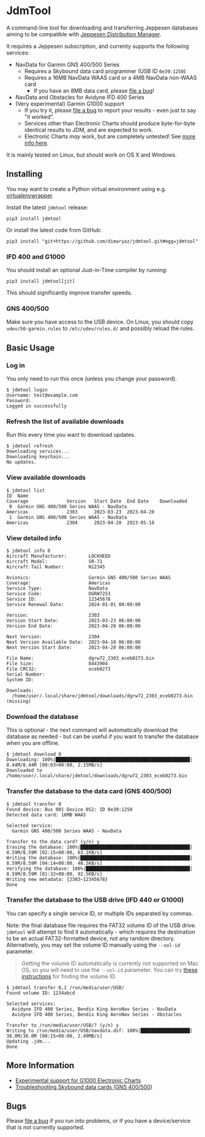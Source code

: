 # JdmTool

A command-line tool for downloading and transferring Jeppesen databases aiming to be compatible with [Jeppesen Distribution Manager](https://ww2.jeppesen.com/data-solutions/jeppesen-distribution-manager/).

It requires a Jeppesen subscription, and currenty supports the following services:
- NavData for Garmin GNS 400/500 Series
  - Requires a Skybound data card programmer (USB ID `0e39:1250`)
  - Requires a 16MB NavData WAAS card or a 4MB NavData non-WAAS card
    - If you have an 8MB data card, please [file a bug](https://github.com/dimaryaz/jdmtool/issues/)!
- NavData and Obstacles for Avidyne IFD 400 Series
- (Very experimental) Garmin G1000 support
  - If you try it, please [file a bug](https://github.com/dimaryaz/jdmtool/issues/) to report your results - even just to say "it worked".
  - Services other than Electronic Charts should produce byte-for-byte identical results to JDM, and are expected to work.
  - Electronic Charts _may_ work, but are completely untested! See [more info here](ElectronicCharts.md).


It is mainly tested on Linux, but should work on OS X and Windows.

## Installing

You may want to create a Python virtual environment using e.g. [virtualenvwrapper](https://pypi.org/project/virtualenvwrapper/).

Install the latest `jdmtool` release:

```
pip3 install jdmtool
```

Or install the latest code from GitHub:

```
pip3 install "git+https://github.com/dimaryaz/jdmtool.git#egg=jdmtool"
```

### IFD 400 and G1000

You should install an optional Just-in-Time compiler by running:
```
pip3 install jdmtool[jit]
```

This should significantly improve transfer speeds.

### GNS 400/500

Make sure you have access to the USB device. On Linux, you should copy `udev/50-garmin.rules` to `/etc/udev/rules.d/` and possibly reload the rules.

## Basic Usage

### Log in

You only need to run this once (unless you change your password).

```
$ jdmtool login
Username: test@example.com
Password: 
Logged in successfully
```

### Refresh the list of available downloads

Run this every time you want to download updates.

```
$ jdmtool refresh
Downloading services...
Downloading keychain...
No updates.
```

### View available downloads

```
$ jdmtool list
ID  Name                                                                    Coverage              Version   Start Date  End Date    Downloaded
 0  Garmin GNS 400/500 Series WAAS - NavData                                Americas              2303      2023-03-23  2023-04-20            
 1  Garmin GNS 400/500 Series WAAS - NavData                                Americas              2304      2023-04-20  2023-05-18            
```

### View detailed info

```
$ jdmtool info 0
Aircraft Manufacturer:        LOCKHEED
Aircraft Model:               SR-71
Aircraft Tail Number:         N12345

Avionics:                     Garmin GNS 400/500 Series WAAS
Coverage:                     Americas
Service Type:                 NavData
Service Code:                 DGRW7253
Service ID:                   12345678
Service Renewal Date:         2024-01-01 00:00:00

Version:                      2303
Version Start Date:           2023-03-23 06:00:00
Version End Date:             2023-04-20 06:00:00

Next Version:                 2304
Next Version Available Date:  2023-04-10 06:00:00
Next Version Start Date:      2023-04-20 06:00:00

File Name:                    dgrw72_2303_eceb0273.bin
File Size:                    8443904
File CRC32:                   eceb0273
Serial Number:                
System ID:                    

Downloads:
  /home/user/.local/share/jdmtool/downloads/dgrw72_2303_eceb0273.bin  (missing)
```

### Download the database

This is optional - the next command will automatically download the database as needed - but can be useful if you want to transfer the database when you are offline.

```
$ jdmtool download 0
Downloading: 100%|█████████████████████████████████████████████████| 8.44M/8.44M [00:03<00:00, 2.15MB/s]
Downloaded to /home/user/.local/share/jdmtool/downloads/dgrw72_2303_eceb0273.bin
```

### Transfer the database to the data card (GNS 400/500)

```
$ jdmtool transfer 0
Found device: Bus 001 Device 052: ID 0e39:1250
Detected data card: 16MB WAAS

Selected service:
  Garmin GNS 400/500 Series WAAS - NavData

Transfer to the data card? (y/n) y
Erasing the database: 100%|████████████████████████████████████████| 8.59M/8.59M [02:15<00:00, 63.1KB/s]
Writing the database: 100%|████████████████████████████████████████| 8.59M/8.59M [04:14<00:00, 40.5KB/s]
Verifying the database: 100%|██████████████████████████████████████| 8.59M/8.59M [01:32<00:00, 92.5KB/s]
Writing new metadata: {2303~12345678}
Done
```

### Transfer the database to the USB drive (IFD 440 or G1000)

You can specify a single service ID, or multiple IDs separated by commas.

Note: the final database file requires the FAT32 volume ID of the USB drive. `jdmtool` will attempt to find it automatically - which requires the destination to be an actual FAT32-formatted device, not any random directory. Alternatively, you may set the volume ID manually using the `--vol-id` parameter.

> Getting the volume ID automatically is currently not supported on Mac OS, so you will need to use the `--vol-id` parameter. You can try [these instructions](https://apple.stackexchange.com/questions/408562/how-can-i-get-the-volume-serial-number-of-a-fat-volume) for finding the volume ID.

```
$ jdmtool transfer 0,1 /run/media/user/USB/
Found volume ID: 1234abcd

Selected services:
  Avidyne IFD 400 Series, Bendix King AeroNav Series - NavData
  Avidyne IFD 400 Series, Bendix King AeroNav Series - Obstacles

Transfer to /run/media/user/USB/? (y/n) y
Writing to /run/media/user/USB/navdata.dsf: 100%|██████████████████| 38.0M/38.0M [00:15<00:00, 2.49MB/s]
Updating .jdm...
Done
```

## More Information

- [Experimental support for G1000 Electronic Charts](ElectronicCharts.md)
- [Troubleshooting Skybound data cards (GNS 400/500)](Skybound.md)

## Bugs

Please [file a bug](https://github.com/dimaryaz/jdmtool/issues/) if you run into problems, or if you have a device/service that is not currently supported.
